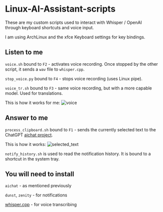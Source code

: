 # Linux-AI-Assistant-scripts
These are my custom scripts used to interact with Whisper / OpenAI through keyboard shortcuts and voice input.

I am using ArchLinux and the xfce Keyboard settings for key bindings.

## Listen to me
`voice.sh` bound to `F2` - activates voice recording. Once stopped by the other script, it sends a `wav` file to `whisper.cpp`.

`stop_voice.py` bound to `F4` - stops voice recording (uses Linux pipe).

`voice_tr.sh` bound to `F3` - same voice recording, but with a more capable model. Used for translations.

This is how it works for me: 
![voice](https://github.com/samoylenkodmitry/Linux-AI-Assistant-scripts/assets/2128250/92d269e3-fd73-4c28-9370-0097bc0a9673)

## Answer to me

`process_clipboard.sh` bound to `F1` - sends the currently selected text to the ChatGPT [aichat project](https://github.com/sigoden/aichat).

This is how it works:
![selected_text](https://github.com/samoylenkodmitry/Linux-AI-Assistant-scripts/assets/2128250/620b34ff-3439-4348-90d4-422c9d237523)

`notify_history.sh` is used to read the notification history. It is bound to a shortcut in the system tray.

## You will need to install

`aichat` - as mentioned previously

`dunst`, `zenity` - for notifications 

[whisper.cpp](https://github.com/ggerganov/whisper.cpp) - for voice transcribing
